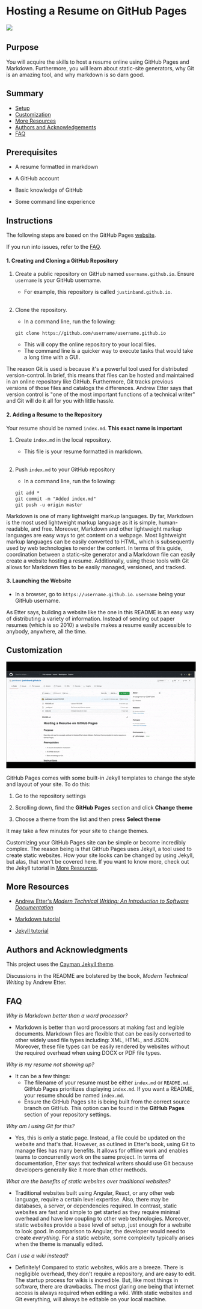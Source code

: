 # Hosting a Resume on GitHub Pages

![](resume.gif)

## Purpose

You will acquire the skills to host a resume online using GitHub Pages and Markdown. Furthermore, you will learn about static-site generators, why Git is an amazing tool, and why markdown is so darn good.

## Summary

- [Setup](#setup)
- [Customization](#customization)
- [More Resources](#more-resources)
- [Authors and Acknowledgements](#authors-and-acknowledgments)
- [FAQ](#faq)

## Prerequisites

- A resume formatted in markdown

- A GitHub account

- Basic knowledge of GitHub

- Some command line experience

## Instructions

The following steps are based on the GitHub Pages [website](https://pages.github.com/).

If you run into issues, refer to the [FAQ](#faq).

#### 1. Creating and Cloning a GitHub Repository

1. Create a public repository on GitHub named `username.github.io`. Ensure `username` is your GitHub username. 

    * For example, this repository is called `justinband.github.io`.
    <br/>

2. Clone the repository. 
    * In a command line, run the following:
    ```
    git clone https://github.com/username/username.github.io
    ```
    * This will copy the online repository to your local files.
    * The command line is a quicker way to execute tasks that would take a long time  with a GUI.

The reason Git is used is because it's a powerful tool used for distributed version-control. In brief, this means that files can be hosted and maintained in an online repository like GitHub. Furthermore, Git tracks previous versions of those files and catalogs the differences. Andrew Etter says that version control is "one of the most important functions of a technical writer" and Git will do it all for you with little hassle.

#### 2. Adding a Resume to the Repository

Your resume should be named `index.md`. **This exact name is important**

1. Create `index.md` in the local repository.
    * This file is your resume formatted in markdown.
    <br/>

2. Push `index.md` to your GitHub repository

    * In a command line, run the following:
    ```
    git add *
    git commit -m "Added index.md"
    git push -u origin master
    ```

Markdown is one of many lightweight markup languages. By far, Markdown is the most used lightweight markup language as it is simple, human-readable, and free. Moreover, Markdown and other lightweight markup languages are easy ways to get content on a webpage. Most lightweight markup languages can be easily converted to HTML, which is subsequently used by web technologies to render the content. In terms of this guide, coordination between a static-site generator and a Markdown file can easily create a website hosting a resume. Additionally, using these tools with Git allows for Markdown files to be easily managed, versioned, and tracked.

#### 3. Launching the Website

* In a browser, go to `https://username.github.io`. `username` being your GitHub username.

As Etter says, building a website like the one in this README is an easy way of distributing a variety of information. Instead of sending out paper resumes (which is so 2010) a website makes a resume easily accessible to anybody, anywhere, all the time.

## Customization

![](customize.gif)

GitHub Pages comes with some built-in Jekyll templates to change the style and layout of your site. To do this:

1. Go to the repository settings

2. Scrolling down, find the **GitHub Pages** section and click **Change theme**

3. Choose a theme from the list and then press **Select theme**

It may take a few minutes for your site to change themes.

Customizing your GitHub Pages site can be simple or become incredibly complex. The reason being is that GitHub Pages uses Jekyll, a tool used to create static websites. How your site looks can be changed by using Jekyll, but alas, that won't be covered here. If you want to know more, check out the Jekyll tutorial in [More Resources](#more-resources).

## More Resources

- [Andrew Etter's _Modern Technical Writing: An Introduction to Software Documentation_](https://www.amazon.ca/Modern-Technical-Writing-Introduction-Documentation-ebook/dp/B01A2QL9SS)
- [Markdown tutorial](https://www.markdowntutorial.com/)

- [Jekyll tutorial](https://jekyllrb.com/tutorials/video-walkthroughs/)
## Authors and Acknowledgments

This project uses the [Cayman Jekyll theme](https://github.com/pages-themes/cayman).

Discussions in the README are bolstered by the book, _Modern Technical Writing_ by Andrew Etter.

## FAQ

_Why is Markdown better than a word processor?_
- Markdown is better than word processors at making fast and legible documents. Markdown files are flexible that can be easily converted to other widely used file types including: XML, HTML, and JSON. Moreover, these file types can be easily rendered by websites without the required overhead when using DOCX or PDF file types.

_Why is my resume not showing up?_
- It can be a few things:
    - The filename of your resume must be either `index.md` or `README.md`. GitHub Pages prioritizes displaying `index.md`. If you want a README, your resume should be named `index.md`.
    - Ensure the GitHub Pages site is being built from the correct source branch on GitHub. This option can be found in the **GitHub Pages** section of your repository settings.

_Why am I using Git for this?_

- Yes, this is only a static page. Instead, a file could be updated on the website and that's that. However, as outlined in Etter's book, using Git to manage files has many benefits. It allows for offline work and enables teams to concurrently work on the same project. In terms of documentation, Etter says that technical writers should use Git because developers generally like it more than other methods.

_What are the benefits of static websites over traditional websites?_

- Traditional websites built using Angular, React, or any other web language, require a certain level expertise. Also, there may be databases, a server, or dependencies required. In contrast, static websites are fast and simple to get started as they require minimal overhead and have low coupling to other web technologies. Moreover, static websites provide a base level of setup, just enough for a website to look good. In comparison to Angular, the developer would need to create _everything_. For a static website, some complexity typically arises when the theme is manually edited.

_Can I use a wiki instead?_

- Definitely! Compared to static websites, wikis are a breeze. There is negligible overhead, they don't require a repository, and are easy to edit. The startup process for wikis is incredible. But, like most things in software, there are drawbacks. The most glaring one being that internet access is always required when editing a wiki. With static websites and Git everything, will always be editable on your local machine.